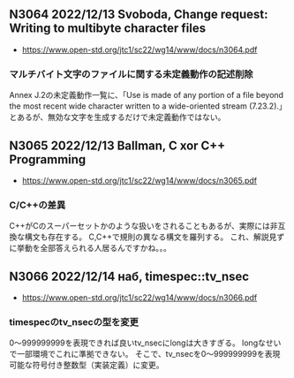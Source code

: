 ## N3064 2022/12/13 Svoboda, Change request: Writing to multibyte character files
- https://www.open-std.org/jtc1/sc22/wg14/www/docs/n3064.pdf

### マルチバイト文字のファイルに関する未定義動作の記述削除
Annex J.2の未定義動作一覧に、「Use is made of any portion of a file beyond the most recent wide character written to a
wide-oriented stream (7.23.2).」
とあるが、無効な文字を生成するだけで未定義動作ではない。

## N3065 2022/12/13 Ballman, C xor C++ Programming 
- https://www.open-std.org/jtc1/sc22/wg14/www/docs/n3065.pdf

### C/C++の差異
C++がCのスーパーセットかのような扱いをされることもあるが、実際には非互換な構文も存在する。
C,C++で規則の異なる構文を羅列する。
これ、解説見ずに挙動を全部答えられる人居るんですかね。。。

## N3066 2022/12/14 наб, timespec::tv_nsec
- https://www.open-std.org/jtc1/sc22/wg14/www/docs/n3066.pdf

### timespecのtv_nsecの型を変更
0～999999999を表現できれば良いtv_nsecにlongは大きすぎる。
longなせいで一部環境でこれに準拠できない。
そこで、tv_nsecを0～999999999を表現可能な符号付き整数型（実装定義）に変更。
